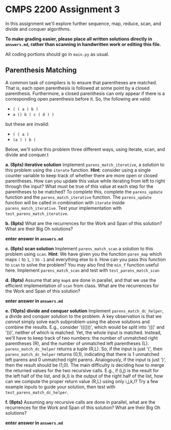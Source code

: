 # CMPS 2200 Assignment 3

In this assignment we'll explore further sequence, map, reduce, scan, and divide and conquer algorithms.

**To make grading easier, please place all written solutions directly in `answers.md`, rather than scanning in handwritten work or editing this file.**

All coding portions should go in `main.py` as usual.



## Parenthesis Matching

A common task of compilers is to ensure that parentheses are matched. That is, each open parenthesis is followed at some point by a closed parenthesis. Furthermore, a closed parenthesis can only appear if there is a corresponding open parenthesis before it. So, the following are valid:

- `( ( a ) b )`
- `a () b ( c ( d ) )`

but these are invalid:

- `( ( a )`
- `(a ) ) b (`

Below, we'll solve this problem three different ways, using iterate, scan, and divide and conquer.t

**a. (8pts) iterative solution** Implement `parens_match_iterative`, a solution to this problem using the `iterate` function. **Hint**: consider using a single counter variable to keep track of whether there are more open or closed parentheses. How can you update this value while iterating from left to right through the input? What must be true of this value at each step for the parentheses to be matched? To complete this, complete the `parens_update` function and the `parens_match_iterative` function. The `parens_update` function will be called in combination with `iterate` inside `parens_match_iterative`. Test your implementation with `test_parens_match_iterative`.


**b. (8pts)** What are the recurrences for the Work and Span of this solution? What are their Big Oh solutions?

**enter answer in `answers.md`**



**c. (8pts) scan solution** Implement `parens_match_scan` a solution to this problem using `scan`. **Hint**: We have given you the function `paren_map` which maps `(` to `1`, `)` to `-1` and everything else to `0`. How can you pass this function to `scan` to solve the problem? You may also find the `min_f` function useful here. Implement `parens_match_scan` and test with `test_parens_match_scan`

**d. (8pts)** Assume that any `map`s are done in parallel, and that we use the efficient implementation of `scan` from class. What are the recurrences for the Work and Span of this solution? 

**enter answer in `answers.md`**



**e. (10pts) divide and conquer solution** Implement `parens_match_dc_helper`, a divide and conquer solution to the problem. A key observation is that we *cannot* simply solve each subproblem using the above solutions and combine the results. E.g., consider '((()))', which would be split into '(((' and ')))', neither of which is matched. Yet, the whole input is matched. Instead, we'll have to keep track of two numbers: the number of unmatched right parentheses (R), and the number of unmatched left parentheses (L). `parens_match_dc_helper` returns a tuple (R,L). So, if the input is just '(', then `parens_match_dc_helper` returns (0,1), indicating that there is 1 unmatched left parens and 0 unmatched right parens. Analogously, if the input is just ')', then the result should be (1,0). The main difficulty is deciding how to merge the returned values for the two recursive calls. E.g., if (i,j) is the result for the left half of the list, and (k,l) is the output of the right half of the list, how can we compute the proper return value (R,L) using only i,j,k,l? Try a few example inputs to guide your solution, then test with `test_parens_match_dc_helper`.

**f. (8pts)** Assuming any recursive calls are done in parallel, what are the recurrences for the Work and Span of this solution? What are their Big Oh solutions?

**enter answer in `answers.md`**